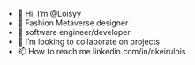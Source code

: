 - 👋 Hi, I’m @Loisyy
- 👀 Fashion Metaverse designer 
- 🌱 software engineer/developer 
- 💞️ I’m looking to collaborate on projects
- 📫 How to reach me linkedin.com/in/nkeirulois

<!---
Loisyy/Loisyy is a ✨ special ✨ repository because its `README.md` (this file) appears on your GitHub profile.
You can click the Preview link to take a look at your changes.
--->
